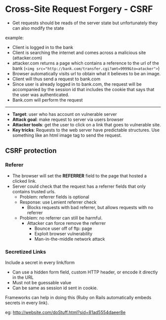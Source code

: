 # Cross-Site Request Forgery - CSRF

* Get requests should be reads of the server state but unfortunately they can also modify the state

example:  

* Client is logged in to the bank
* Client is searching the internet and comes across a malicious site (attacker.com)
* attacker.com returns a page which contains a reference to the url of the bank (`<img src="http://bank.com/transfer.cgi?amt=9999&to=atacker">`)
* Browser automatically visits url to obtain what it believes to be an image.
* Client will thus send a request to bank.com
* Since user is already logged in to bank.com, the request will be accompanied by the session id that includes the cookie that says that the user was authenticated.
* Bank.com will perform the request

---

* __Target__: user who has account on vulnerable server
* __Attack goal__: make request to server via users browser
* __Attacker tools__: get the user to click on a link that goes to vulnerable site.
* __Key tricks__: Requests to the web server have predictable structures. Use something like an html image tag to send the request.

## CSRF protection

### Referer

* The browser will set the __REFERRER__ field to the page that hosted a clicked link.
* Server could check that the request has a referrer fields that only contains trusted urls.
  * Problem: referrer fields is optional
  * Response: use Lenient referrer check
    * Blocks requests with bad referrer, but allows requests with no referrer
  * Problem: no referrer can still be harmful.
    * Attacker can force remove the referrer
      * Bounce user off of ftp: page
      * Exploit browser vulnerability
      * Man-in-the-middle network attack

### Secretized Links

Include a secret in every link/form

* Can use a hidden form field, custom HTTP header, or encode it directly in the URL
* Must not be guessable value
* Can be same as session id sent in cookie.

Frameworks can help in doing this (Ruby on Rails automatically embeds secrets in every link).

eg: <http://website.com/doStuff.html?sid=81ad5554daeer8e>
